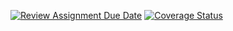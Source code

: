 [![Review Assignment Due Date](https://classroom.github.com/assets/deadline-readme-button-24ddc0f5d75046c5622901739e7c5dd533143b0c8e959d652212380cedb1ea36.svg)](https://classroom.github.com/a/G0JN8jPZ)
[![Coverage Status](https://coveralls.io/repos/github/ULL-ESIT-INF-DSI-2324/ull-esit-inf-dsi-23-24-prct05-objects-classes-interfaces-alu0101413938/badge.svg)](https://coveralls.io/github/ULL-ESIT-INF-DSI-2324/ull-esit-inf-dsi-23-24-prct05-objects-classes-interfaces-alu0101413938)